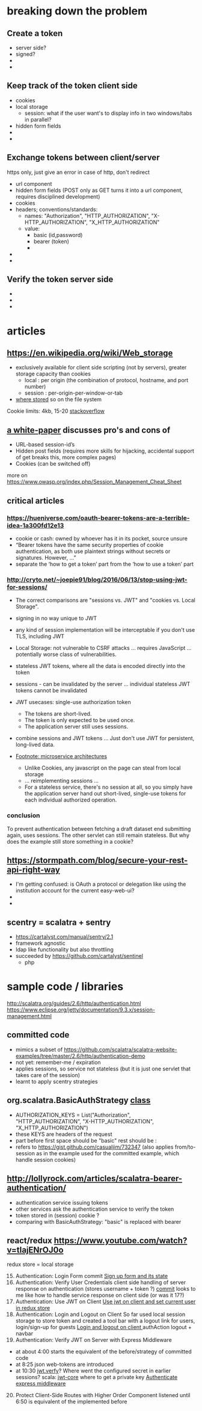 # breaking down the problem

## Create a token

* server side?
* signed?
*
*

## Keep track of the token client side

* cookies
* local storage
  * session: what if the user want's to display info in two windows/tabs in parallel?
* hidden form fields
*
*

## Exchange tokens between client/server

https only, just give an error in case of http, don't redirect

* url component
* hidden form fields (POST only as GET turns it into a url component, requires disciplined development)
* cookies
* headers; conventions/standards:
  * names:  "Authorization", "HTTP_AUTHORIZATION", "X-HTTP_AUTHORIZATION", "X_HTTP_AUTHORIZATION"
  * value:
    * basic (id,password)
    * bearer (token)
    *
*
*

## Verify the token server side

*
*
*

# articles

## https://en.wikipedia.org/wiki/Web_storage

* exclusively available for client side scripting (not by servers), greater storage capacity than cookies
  * local : per origin (the combination of protocol, hostname, and port number) 
  * session : per-origin-per-window-or-tab
* [where stored](https://stackoverflow.com/questions/8634058/where-the-sessionstorage-and-localstorage-stored)
  so on the file system
  
Cookie limits: 4kb, 15-20 [stackoverflow](https://stackoverflow.com/questions/17882647/can-user-disable-html5-sessionstorage)

## [a white-paper](http://technicalinfo.net/papers/WebBasedSessionManagement.html) discusses pro's and cons of

* URL-based session-id’s
* Hidden post fields (requires more skills for hijacking, accidental support of get breaks this, more complex pages)
* Cookies (can be switched off)

more on https://www.owasp.org/index.php/Session_Management_Cheat_Sheet

## critical articles

### https://hueniverse.com/oauth-bearer-tokens-are-a-terrible-idea-1a300fd12e13

* cookie or cash: owned by whoever has it in its pocket, source unsure
* “Bearer tokens have the same security properties of cookie authentication, as both use plaintext strings without secrets or signatures. However, ...”
* separate the ‘how to get a token’ part from the ‘how to use a token’ part

### http://cryto.net/~joepie91/blog/2016/06/13/stop-using-jwt-for-sessions/

* The correct comparisons are "sessions vs. JWT" and "cookies vs. Local Storage".
* signing in no way unique to JWT
* any kind of session implementation will be interceptable if you don't use TLS, including JWT
* Local Storage: not vulnerable to CSRF attacks ... requires JavaScript ... potentially worse class of vulnerabilities.
* stateless JWT tokens, where all the data is encoded directly into the token
* sessions - can be invalidated by the server ... individual stateless JWT tokens cannot be invalidated

* JWT usecases: single-use authorization token
  * The tokens are short-lived.
  * The token is only expected to be used once.
  * The application server still uses sessions.
* combine sessions and JWT tokens ... Just don't use JWT for persistent, long-lived data.

* [Footnote: microservice architectures](http://cryto.net/%7Ejoepie91/blog/2016/06/19/stop-using-jwt-for-sessions-part-2-why-your-solution-doesnt-work/)
  * Unlike Cookies, any javascript on the page can steal from local storage
  * ... reimplementing sessions ...
  * For a stateless service, there's no session at all, so you simply have the application server hand out short-lived, single-use tokens for each individual authorized operation.

### conclusion

To prevent authentication between fetching a draft dataset end submitting again, uses sessions.
The other servlet can still remain stateless.
But why does the example still store something in a cookie?


## https://stormpath.com/blog/secure-your-rest-api-right-way

* I'm getting confused: is OAuth a protocol or delegation like using the institution account for the current easy-web-ui?
*
*

## scentry = scalatra + sentry

*  https://cartalyst.com/manual/sentry/2.1
  * framework agnostic
  * ldap like functionality but also throttling
* succeeded by https://github.com/cartalyst/sentinel
  * php
   


# sample code / libraries

http://scalatra.org/guides/2.6/http/authentication.html
https://www.eclipse.org/jetty/documentation/9.3.x/session-management.html


## committed code

* mimics a subset of https://github.com/scalatra/scalatra-website-examples/tree/master/2.6/http/authentication-demo
* not yet: remember-me / expiration
* applies sessions, so service not stateless (but it is just one servlet that takes care of the session)
* learnt to apply scentry strategies

## org.scalatra.BasicAuthStrategy [class](https://github.com/scalatra/scalatra/blob/2.3.x/auth/src/main/scala/org/scalatra/auth/strategy/BasicAuthStrategy.scala)

* AUTHORIZATION_KEYS = List("Authorization", "HTTP_AUTHORIZATION", "X-HTTP_AUTHORIZATION", "X_HTTP_AUTHORIZATION")
* these KEYS are headers of the request
* part before first space should be "basic" rest should be <username>:<password>
* refers to https://gist.github.com/casualjim/732347
   (also applies from/to-session as in the example used for the committed example, which handle session cookies)

## http://lollyrock.com/articles/scalatra-bearer-authentication/

* authentication service issuing tokens
* other services ask the authentication service to verify the token
* token stored in (session) cookie ?
* comparing with BasicAuthStrategy: "basic" is replaced with bearer

## react/redux https://www.youtube.com/watch?v=tIajENrOJ0o

redux store = local storage 

15) Authentication: Login Form
   commit [Sign up form and its state](https://github.com/Remchi/reddice/commit/37f548c43316dd7d3b7ed4b75b87580748deb31a)
16) Authentication: Verify User Credentials
  client side handling of server response on authentication (stores username + token ?)
  [commit](https://github.com/Remchi/reddice/commit/4962a3de593dedb0f06e3a9fd9928850ea1e6347)
  looks to me like how to handle service response on client side (or was it 17?)
17) Authentication: Use JWT on Client
  [Use jwt on client and set current user in redux store](https://github.com/Remchi/reddice/commit/4babaf22bef65e779603b60d4f7e09f97949533e)
18) Authentication: Login and Logout on Client
  So far used local session storage to store token and created a tool bar with a logout link for users, login/sign-up for guests
  [Login and logout on client ](https://github.com/Remchi/reddice/commit/260f377b6eeae80a0216cdd54b95015ab7962874) authAction logout + navbar
19) Authentication: Verify JWT on Server with Express Middleware
  * at about 4:00 starts the equivalent of the before/strategy of committed code
  * at 8:25 json web-tokens are introduced
  * at 10:30 [jwt.verfy](https://github.com/Remchi/reddice/blob/5bcde44a753fdea31be552a52affff099e3d268b/server/middlewares/authenticate.js#L14)? Where went the configured secret in earlier sessions?
  scala: [jwt-core](http://pauldijou.fr/jwt-scala/samples/jwt-core/)
  where to get a private key
  [Authenticate express middleware](https://github.com/Remchi/reddice/commit/5bcde44a753fdea31be552a52affff099e3d268b)
20) Protect Client-Side Routes with Higher Order Component
  listened until 6:50 is equivalent of the implemented before


